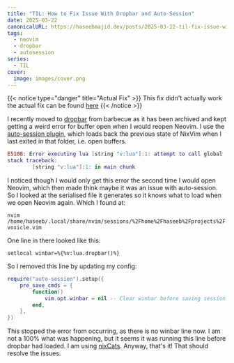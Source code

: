 ```yaml
---
title: "TIL: How to Fix Issue With Dropbar and Auto Session"
date: 2025-03-22
canonicalURL: https://haseebmajid.dev/posts/2025-03-22-til-fix-issue-with-dropbar-and-auto-session
tags:
  - neovim
  - dropbar
  - autosession
series:
  - TIL
cover:
  image: images/cover.png
---
```


{{< notice type="danger" title="Actual Fix" >}}
This fix didn't actually work the actual fix can be found [here](/posts/2025-04-12-til-how-to-get-dropbar-and-auto-session-to-work)
{{< /notice >}}

I recently moved to [dropbar](https://github.com/Bekaboo/dropbar.nvim) from barbecue as it has been archived and kept
getting a weird error for buffer open when I would reopen Neovim. I use the [auto-session plugin](https://github.com/rmagatti/auto-session),
which loads back the previous state of NixVim when I last exited in that folder, i.e. open buffers.

```lua
E5108: Error executing lua [string "v:lua"]:1: attempt to call global 'dropbar' (a nil value)
stack traceback:
        [string "v:lua"]:1: in main chunk
```

I noticed though I would only get this error the second time I would open Neovim, which then made think maybe it was
an issue with auto-session. So I looked at the serialised file it generates so it knows what to load when we open
Neovim again. Which I found at:

`nvim /home/haseeb/.local/share/nvim/sessions/%2Fhome%2Fhaseeb%2Fprojects%2Fvoxicle.vim`

One line in there looked like this:

`setlocal winbar=%{%v:lua.dropbar()%}`

So I removed this line by updating my config:

```lua
require("auto-session").setup({
	pre_save_cmds = {
		function()
			vim.opt.winbar = nil -- Clear winbar before saving session
		end,
	},
})
```

This stopped the error from occurring, as there is no winbar line now. I am not a 100% what was happening, but it seems
it was running this line before dropbar had loaded. I am using [nixCats](https://github.com/BirdeeHub/nixCats-nvim).
Anyway, that's it! That should resolve the issues.
